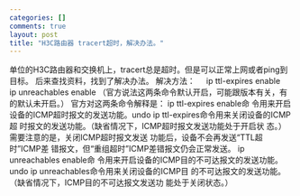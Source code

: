 ```yaml
--- 
categories: []
comments: true
layout: post
title: "H3C路由器 tracert超时，解决办法。"
---
```

单位的H3C路由器和交换机上，tracert总是超时。但是可以正常上网或者ping到目标。
后来查找资料，找到了解决办法。
解决方法：
    ip ttl-expires enable     ip unreachables enable
（官方说法这两条命令默认开启，可能跟版本有关，有的默认未开启。）
官方对这两条命令解释是：
ip ttl-expires enable命 令用来开启设备的ICMP超时报文的发送功能。undo ip ttl-expires命令用来关闭设备的ICMP超 时报文的发送功能。（缺省情况下，ICMP超时报文发送功能处于开启状 态。）
需要注意的是，关闭ICMP超时报文发送 功能后，设备不会再发送“TTL超时”ICMP差 错报文，但“重组超时”ICMP差错报文仍会正常发送。
ip unreachables enable命 令用来开启设备的ICMP目的不可达报文的发送功能。undo ip unreachables命令用来关闭设备的ICMP目 的不可达报文的发送功能。（缺省情况下，ICMP目的不可达报文发送功 能处于关闭状态。）
 
